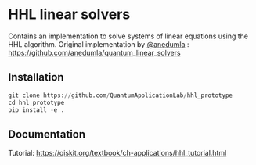 # HHL linear solvers
Contains an implementation to solve systems of linear equations using the HHL algorithm.
Original implementation by [@anedumla](https://github.com/anedumla) : https://github.com/anedumla/quantum_linear_solvers

## Installation
```python
git clone https://github.com/QuantumApplicationLab/hhl_prototype
cd hhl_prototype
pip install -e .
```

## Documentation
Tutorial: https://qiskit.org/textbook/ch-applications/hhl_tutorial.html
